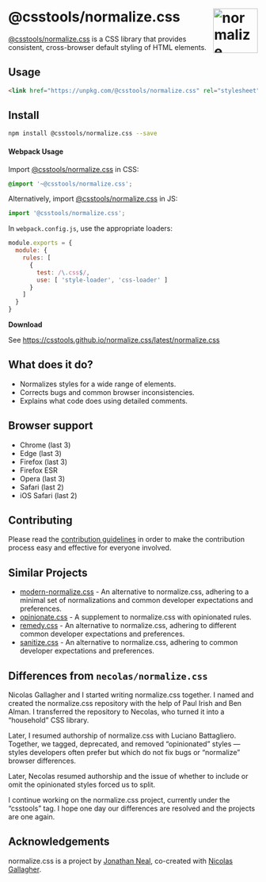 # @csstools/normalize.css [<img src="https://csstools.github.io/normalize.css/logo.svg" alt="normalize" width="90" height="90" align="right">][@csstools/normalize.css]

[@csstools/normalize.css] is a CSS library that provides consistent, cross-browser default styling of HTML elements.

## Usage

```html
<link href="https://unpkg.com/@csstools/normalize.css" rel="stylesheet" />
```

## Install

```sh
npm install @csstools/normalize.css --save
```

#### Webpack Usage

Import [@csstools/normalize.css] in CSS:

```css
@import '~@csstools/normalize.css';
```

Alternatively, import [@csstools/normalize.css] in JS:

```js
import '@csstools/normalize.css';
```

In `webpack.config.js`, use the appropriate loaders:

```js
module.exports = {
  module: {
    rules: [
      {
        test: /\.css$/,
        use: [ 'style-loader', 'css-loader' ]
      }
    ]
  }
}
```

**Download**

See https://csstools.github.io/normalize.css/latest/normalize.css

## What does it do?

* Normalizes styles for a wide range of elements.
* Corrects bugs and common browser inconsistencies.
* Explains what code does using detailed comments.

## Browser support

* Chrome (last 3)
* Edge (last 3)
* Firefox (last 3)
* Firefox ESR
* Opera (last 3)
* Safari (last 2)
* iOS Safari (last 2)

## Contributing

Please read the [contribution guidelines](CONTRIBUTING.md) in order to make the contribution process easy and effective
for everyone involved.

## Similar Projects

- [modern-normalize.css](https://github.com/sindresorhus/modern-normalize) - An alternative to normalize.css, adhering
  to a minimal set of normalizations and common developer expectations and preferences.
- [opinionate.css](https://github.com/adamgruber/opinionate.css) - A supplement to normalize.css with opinionated rules.
- [remedy.css](https://github.com/mozdevs/cssremedy) - An alternative to normalize.css, adhering to different common
  developer expectations and preferences.
- [sanitize.css](https://github.com/csstools/sanitize.css) - An alternative to normalize.css, adhering to common
  developer expectations and preferences.

## Differences from `necolas/normalize.css`

Nicolas Gallagher and I started writing normalize.css together. I named and created the normalize.css repository with
the help of Paul Irish and Ben Alman. I transferred the repository to Necolas, who turned it into a “household” CSS
library.

Later, I resumed authorship of normalize.css with Luciano Battagliero. Together, we tagged, deprecated, and removed
“opinionated” styles — styles developers often prefer but which do not fix bugs or “normalize” browser differences.

Later, Necolas resumed authorship and the issue of whether to include or omit the opinionated styles forced us to split.

I continue working on the normalize.css project, currently under the “csstools” tag. I hope one day our differences are
resolved and the projects are one again.

## Acknowledgements

normalize.css is a project by [Jonathan Neal](https://github.com/jonathantneal), co-created
with [Nicolas Gallagher](https://github.com/necolas).

[@csstools/normalize.css]: https://github.com/csstools/normalize.css
